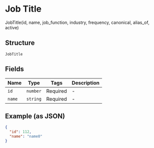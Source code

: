 
# Job Title

JobTitle(id, name, job_function, industry, frequency, canonical, alias_of, active)

## Structure

`JobTitle`

## Fields

| Name | Type | Tags | Description |
|  --- | --- | --- | --- |
| `id` | `number` | Required | - |
| `name` | `string` | Required | - |

## Example (as JSON)

```json
{
  "id": 112,
  "name": "name0"
}
```

